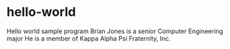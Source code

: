 # hello-world
Hello world sample program
Brian Jones is a senior Computer Engineering major
He is a member of Kappa Alpha Psi Fraternity, Inc.
